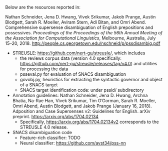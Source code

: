 Below are the resources reported in:

Nathan Schneider, Jena D. Hwang, Vivek Srikumar, Jakob Prange, Austin Blodgett, Sarah R. Moeller, Aviram Stern, Adi Bitan, and Omri Abend. Comprehensive supersense disambiguation of English prepositions and possessives. _Proceedings of the Proceedings of the 56th Annual Meeting of the Association for Computational Linguistics_, Melbourne, Australia, July 15–20, 2018. <http://people.cs.georgetown.edu/nschneid/p/pssdisambig.pdf>

- STREUSLE: <https://github.com/nert-gu/streusle/>, which includes 
   * the reviews corpus data (version 4.0 specifically: <https://github.com/nert-gu/streusle/releases/tag/v4.0>) and utilities for processing the data
   * psseval.py for evaluation of SNACS disambiguation
   * govobj.py, heuristics for extracting the syntactic governor and object of a SNACS target
   * SNACS target identification code: under pssid/ subdirectory
- Annotation guidelines: Nathan Schneider, Jena D. Hwang, Archna Bhatia, Na-Rae Han, Vivek Srikumar, Tim O’Gorman, Sarah R. Moeller, Omri Abend, Austin Blodgett, and Jakob Prange (January 16, 2018). Adposition and Case Supersenses v2: Guidelines for English. arXiv preprint. <https://arxiv.org/abs/1704.02134>
    * Specifically, <https://arxiv.org/abs/1704.02134v2> corresponds to the STREUSLE 4.0 release.
- SNACS disambiguation code
    * Feature-rich classifier: TODO
    * Neural classifier: https://github.com/avst34/pss-nn

